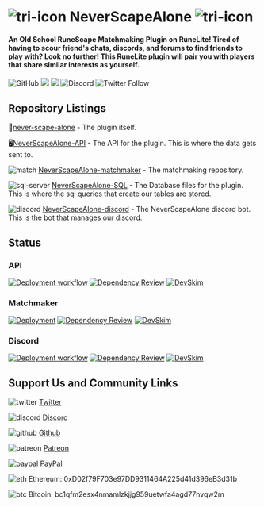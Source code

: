 # ![tri-icon](https://user-images.githubusercontent.com/5789682/173276602-8cbfd0e4-4509-4335-a6c6-49a133fd0c9f.png) NeverScapeAlone ![tri-icon](https://user-images.githubusercontent.com/5789682/173276602-8cbfd0e4-4509-4335-a6c6-49a133fd0c9f.png)

#### An Old School RuneScape Matchmaking Plugin on RuneLite! Tired of having to scour friend's chats, discords, and forums to find friends to play with? Look no further! This RuneLite plugin will pair you with players that share similar interests as yourself.

![GitHub](https://img.shields.io/github/license/NeverScapeAlone/never-scape-alone)
[![](https://img.shields.io/endpoint?url=https://i.pluginhub.info/shields/rank/plugin/neverscapealone)](https://runelite.net/plugin-hub) [![](https://img.shields.io/endpoint?url=https://i.pluginhub.info/shields/installs/plugin/neverscapealone)](https://runelite.net/plugin-hub) ![Discord](https://img.shields.io/discord/985750991846666284?label=discord)
![Twitter Follow](https://img.shields.io/twitter/follow/NeverScapeAlone?style=social)

## Repository Listings
🔌[never-scape-alone](https://github.com/NeverScapeAlone/never-scape-alone) - The plugin itself.

🖥[NeverScapeAlone-API](https://github.com/NeverScapeAlone/NeverScapeAlone-API) - The API for the plugin. This is where the data gets sent to.

![match](https://user-images.githubusercontent.com/5789682/178898676-e22351d5-2d0f-4849-9cea-9b824daaabad.png) [NeverScapeAlone-matchmaker](https://github.com/NeverScapeAlone/NeverScapeAlone-matchmaker) - The matchmaking repository.

![sql-server](https://user-images.githubusercontent.com/5789682/177053846-3b578ea9-79af-4c50-b8c7-c0f078c537e3.png)
[NeverScapeAlone-SQL](https://github.com/NeverScapeAlone/NeverScapeAlone-SQL) - The Database files for the plugin. This is where the sql queries that create our tables are stored.

![discord](https://user-images.githubusercontent.com/5789682/173276137-8ea82e88-4ec1-444f-baf0-4b0dc171901f.png) [NeverScapeAlone-discord](https://github.com/NeverScapeAlone/NeverScapeAlone-discord) - The NeverScapeAlone discord bot. This is the bot that manages our discord.

## Status

### API
[![Deployment workflow](https://github.com/NeverScapeAlone/NeverScapeAlone-API/actions/workflows/workflow.yml/badge.svg)](https://github.com/NeverScapeAlone/NeverScapeAlone-API/actions/workflows/workflow.yml) [![Dependency Review](https://github.com/NeverScapeAlone/NeverScapeAlone-API/actions/workflows/dependency-review.yml/badge.svg)](https://github.com/NeverScapeAlone/NeverScapeAlone-API/actions/workflows/dependency-review.yml) [![DevSkim](https://github.com/NeverScapeAlone/NeverScapeAlone-API/actions/workflows/devskim.yml/badge.svg)](https://github.com/NeverScapeAlone/NeverScapeAlone-API/actions/workflows/devskim.yml)

### Matchmaker
[![Deployment](https://github.com/NeverScapeAlone/NeverScapeAlone-matchmaker/actions/workflows/workflow.yml/badge.svg)](https://github.com/NeverScapeAlone/NeverScapeAlone-matchmaker/actions/workflows/workflow.yml) [![Dependency Review](https://github.com/NeverScapeAlone/NeverScapeAlone-matchmaker/actions/workflows/dependency-review.yml/badge.svg)](https://github.com/NeverScapeAlone/NeverScapeAlone-matchmaker/actions/workflows/dependency-review.yml) [![DevSkim](https://github.com/NeverScapeAlone/NeverScapeAlone-matchmaker/actions/workflows/devskim.yml/badge.svg)](https://github.com/NeverScapeAlone/NeverScapeAlone-matchmaker/actions/workflows/devskim.yml)

### Discord
[![Deployment workflow](https://github.com/NeverScapeAlone/NeverScapeAlone-discord/actions/workflows/workflow.yml/badge.svg)](https://github.com/NeverScapeAlone/NeverScapeAlone-discord/actions/workflows/workflow.yml) [![Dependency Review](https://github.com/NeverScapeAlone/NeverScapeAlone-discord/actions/workflows/dependency-review.yml/badge.svg)](https://github.com/NeverScapeAlone/NeverScapeAlone-discord/actions/workflows/dependency-review.yml)
[![DevSkim](https://github.com/NeverScapeAlone/NeverScapeAlone-discord/actions/workflows/devskim.yml/badge.svg)](https://github.com/NeverScapeAlone/NeverScapeAlone-discord/actions/workflows/devskim.yml)


## Support Us and Community Links
![twitter](https://user-images.githubusercontent.com/5789682/173276125-347af1a5-e866-4770-97b2-7ebd3ab1aaa6.png)
[Twitter](https://www.twitter.com/NeverScapeAlone)

![discord](https://user-images.githubusercontent.com/5789682/173276137-8ea82e88-4ec1-444f-baf0-4b0dc171901f.png)
[Discord](https://discord.gg/rs2AH3vnmf)

![github](https://user-images.githubusercontent.com/5789682/173276200-a073b459-e9b6-45da-82b7-c1d88e1dd268.png)
[Github](https://github.com/NeverScapeAlone)

![patreon](https://user-images.githubusercontent.com/5789682/173276176-22dd9dcc-40c8-472b-9da2-455eebec296a.png)
[Patreon](https://www.patreon.com/bot_detector)

![paypal](https://user-images.githubusercontent.com/5789682/173276162-04095593-1887-42bc-b15d-718b2479425c.png)
[PayPal](https://www.paypal.com/paypalme/osrsbotdetector)

![eth](https://user-images.githubusercontent.com/5789682/173276023-fceaa48e-41ee-4968-a78a-66503eb8abdc.png)
Ethereum: 0xD02f79F703e97DD9311464A225d41d396eB3d31b

![btc](https://user-images.githubusercontent.com/5789682/173276016-702a3031-94c1-4b75-b951-738d5b500a47.png)
Bitcoin: bc1qfm2esx4nmamlzkjjg959uetwfa4agd77hvqw2m

